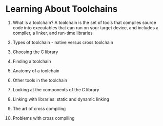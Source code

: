 <h1> Learning About Toolchains </h1>

1. What is a toolchain?
A toolchain is the set of tools that compiles source code into executables that can
run on your target device, and includes a compiler, a linker, and run-time libraries
2. Types of toolchain - native versus cross toolchain

3. Choosing the C library

4. Finding a toolchain

5. Anatomy of a toolchain

6. Other tools in the toolchain

7. Looking at the components of the C library

8. Linking with libraries: static and dynamic linking

9. The art of cross compiling

10. Problems with cross compiling

